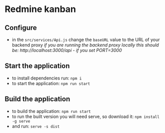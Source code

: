 # Redmine kanban

## Configure

- in the `src/services/Api.js` change the `baseURL` value to the URL of your backend proxy *if you are running the backend proxy locally this should be: http://localhost:3000/api - if you set PORT=3000*

## Start the application

- to install dependencies run: `npm i`
- to start the application: `npm run start`

## Build the application

- to build the application: `npm run start`
- to run the built version you will need serve, so download it: `npm install -g serve`
- and run: `serve -s dist`
